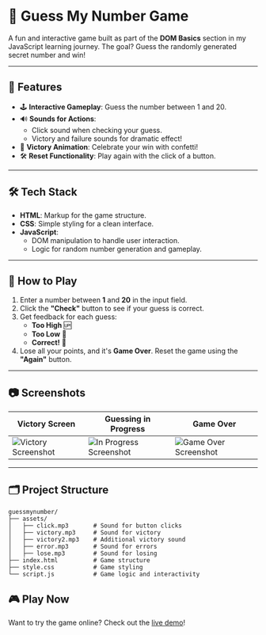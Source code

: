 # 🎯 Guess My Number Game  

A fun and interactive game built as part of the **DOM Basics** section in my JavaScript learning journey. The goal? Guess the randomly generated secret number and win!

---

## 🌟 Features  

- 🕹️ **Interactive Gameplay**: Guess the number between 1 and 20.  
- 🔊 **Sounds for Actions**:  
  - Click sound when checking your guess.  
  - Victory and failure sounds for dramatic effect!  
- 🎉 **Victory Animation**: Celebrate your win with confetti!  
- 🛠️ **Reset Functionality**: Play again with the click of a button.  

---

## 🛠️ Tech Stack  

- **HTML**: Markup for the game structure.  
- **CSS**: Simple styling for a clean interface.  
- **JavaScript**:  
  - DOM manipulation to handle user interaction.  
  - Logic for random number generation and gameplay.  

---

## 🚀 How to Play  

1. Enter a number between **1** and **20** in the input field.  
2. Click the **"Check"** button to see if your guess is correct.  
3. Get feedback for each guess:  
   - **Too High** 🆙  
   - **Too Low** 🔽  
   - **Correct!** 🎉  
4. Lose all your points, and it's **Game Over**. Reset the game using the **"Again"** button.  

---

## 📷 Screenshots  

| Victory Screen               | Guessing in Progress        | Game Over                     |
|------------------------------|-----------------------------|-------------------------------|
| ![Victory Screenshot](assets/winning.png) | ![In Progress Screenshot](assets/progress.png) | ![Game Over Screenshot](assets/lose.png) |

---

## 🗂️ Project Structure  

```plaintext
guessmynumber/
├── assets/
│   ├── click.mp3       # Sound for button clicks
│   ├── victory.mp3     # Sound for victory
│   ├── victory2.mp3    # Additional victory sound
│   ├── error.mp3       # Sound for errors
│   ├── lose.mp3        # Sound for losing
├── index.html          # Game structure
├── style.css           # Game styling
└── script.js           # Game logic and interactivity
```
## 🎮 Play Now  

Want to try the game online? Check out the [live demo]([https://your-username.github.io/guessmynumber](https://guessmynumber-byavi.netlify.app/))!


